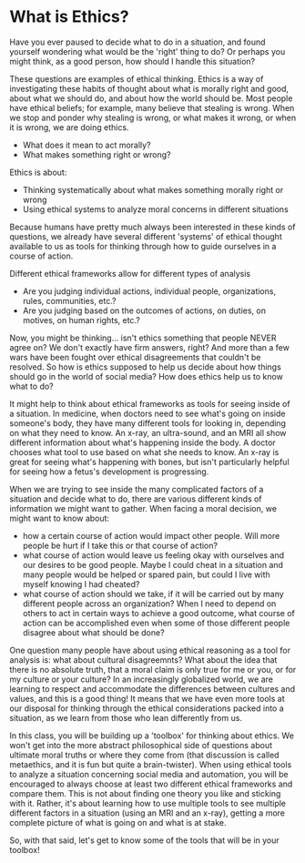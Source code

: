 # What is Ethics?

Have you ever paused to decide what to do in a situation, and found yourself wondering what would be the 'right' thing to do? Or perhaps you might think, as a good person, how should I handle this situation?

These questions are examples of ethical thinking. Ethics is a way of investigating these habits of thought about what is morally right and good, about what we should do, and about how the world should be. Most people have ethical beliefs; for example, many believe that stealing is wrong. When we stop and ponder why stealing is wrong, or what makes it wrong, or when it is wrong, we are doing ethics.

- What does it mean to act morally?
- What makes something right or wrong?

Ethics is about:
- Thinking systematically about what makes something morally right or wrong
- Using ethical systems to analyze moral concerns in different situations

Because humans have pretty much always been interested in these kinds of questions, we already have several different 'systems' of ethical thought available to us as tools for thinking through how to guide ourselves in a course of action.

Different ethical frameworks allow for different types of analysis
- Are you judging individual actions, individual people, organizations, rules, communities, etc.?
- Are you judging based on the outcomes of actions, on duties, on motives, on human rights, etc.?

Now, you might be thinking... isn't ethics something that people NEVER agree on? We don't exactly have firm answers, right? And more than a few wars have been fought over ethical disagreements that couldn't be resolved. So how is ethics supposed to help us decide about how things should go in the world of social media? How does ethics help us to know what to do?

It might help to think about ethical frameworks as tools for seeing inside of a situation. In medicine, when doctors need to see what's going on inside someone's body, they have many different tools for looking in, depending on what they need to know. An x-ray, an ultra-sound, and an MRI all show different information about what's happening inside the body. A doctor chooses what tool to use based on what she needs to know. An x-ray is great for seeing what's happening with bones, but isn't particularly helpful for seeing how a fetus's development is progressing.

When we are trying to see inside the many complicated factors of a situation and decide what to do, there are various different kinds of information we might want to gather. When facing a moral decision, we might want to know about:
- how a certain course of action would impact other people. Will more people be hurt if I take this or that course of action?
- what course of action would leave us feeling okay with ourselves and our desires to be good people. Maybe I could cheat in a situation and many people would be helped or spared pain, but could I live with myself knowing I had cheated?
- what course of action should we take, if it will be carried out by many different people across an organization? When I need to depend on others to act in certain ways to achieve a good outcome, what course of action can be accomplished even when some of those different people disagree about what should be done?

One question many people have about using ethical reasoning as a tool for analysis is: what about cultural disagreemnts? What about the idea that there is no absolute truth, that a moral claim is only true for me or you, or for my culture or your culture? In an increasingly globalized world, we are learning to respect and accommodate the differences between cultures and values, and this is a good thing! It means that we have even more tools at our disposal for thinking through the ethical considerations packed into a situation, as we learn from those who lean differently from us.

In this class, you will be building up a 'toolbox' for thinking about ethics. We won't get into the more abstract philosophical side of questions about ultimate moral truths or where they come from (that discussion is called metaethics, and it is fun but quite a brain-twister). When using ethical tools to analyze a situation concerning social media and automation, you will be encouraged to always choose at least two different ethical frameworks and compare them. This is not about finding one theory you like and sticking with it. Rather, it's about learning how to use multiple tools to see multiple different factors in a situation (using an MRI and an x-ray), getting a more complete picture of what is going on and what is at stake.

So, with that said, let's get to know some of the tools that will be in your toolbox!
